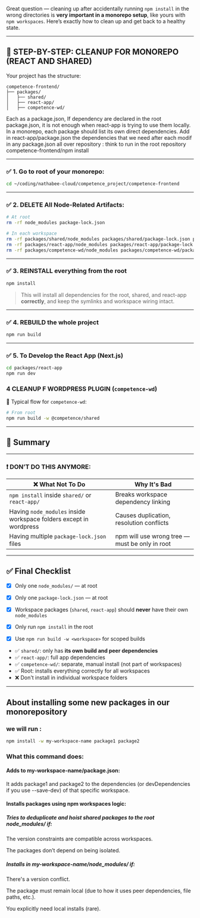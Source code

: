 Great question — cleaning up after accidentally running `npm install` in the wrong directories is **very important in a monorepo setup**, like yours with `npm workspaces`. Here’s exactly how to clean up and get back to a healthy state.

---

## 🧼 STEP-BY-STEP: CLEANUP FOR MONOREPO (REACT AND SHARED)

Your project has the structure:

```
competence-frontend/
├── packages/
│   ├── shared/
│   ├── react-app/
│   ├── competence-wd/
```


Each as a package.json, If dependency are declared in the root package.json, it is not enough when react-app is trying to use them locally. In a monorepo, each package should list its own direct dependencies. Add in react-app/package.json the dependencies that we need
after each modif in any package.json all over repository : think to run in the root repository competence-frontend/npm install 

---

### ✅ 1. Go to **root of your monorepo**:

```bash
cd ~/coding/nathabee-cloud/competence_project/competence-frontend
```

---

### ✅ 2. DELETE All Node-Related Artifacts:

```bash
# At root
rm -rf node_modules package-lock.json

# In each workspace
rm -rf packages/shared/node_modules packages/shared/package-lock.json packages/shared/dist
rm -rf packages/react-app/node_modules packages/react-app/package-lock.json
rm -rf packages/competence-wd/node_modules packages/competence-wd/package-lock.json

```
---

### ✅ 3. REINSTALL everything **from the root**

```bash
npm install
```

> This will install all dependencies for the root, shared, and react-app **correctly**, and keep the symlinks and workspace wiring intact.

---

### ✅ 4.  REBUILD the whole project

```bash
npm run build
```

---

### ✅ 5. To Develop the React App (Next.js)

```bash
cd packages/react-app
npm run dev
```




### 4  CLEANUP F WORDPRESS PLUGIN (`competence-wd`)

 

  🔁 Typical flow for `competence-wd`:

```bash
# From root
npm run build -w @competence/shared
```

---

## 🧠 Summary

---

### ❗ DON’T DO THIS ANYMORE:

| ❌ What Not To Do                               | Why It's Bad                                   |
| ---------------------------------------------- | ---------------------------------------------- |
| `npm install` inside `shared/` or `react-app/` | Breaks workspace dependency linking            |
| Having `node_modules` inside workspace folders except in wordpress| Causes duplication, resolution conflicts       |
| Having multiple `package-lock.json` files      | npm will use wrong tree — must be only in root |

---

## ✅ Final Checklist

* [x] Only one `node_modules/` — at root
* [x] Only one `package-lock.json` — at root
* [x] Workspace packages (`shared`, `react-app`) should **never** have their own `node_modules`
* [x] Only run `npm install` in the root
* [x] Use `npm run build -w <workspace>` for scoped builds

  

* ✅ `shared/`: only has **its own build and peer dependencies**
* ✅ `react-app/`: full app dependencies
* ✅ `competence-wd/`: separate, manual install (not part of workspaces)
* ✅ Root: installs everything correctly for all workspaces
* ❌ Don't install in individual workspace folders

---

## About installing some new packages in our monorepository 

###  we will run :
```bash
npm install -w my-workspace-name package1 package2

```

### What this command does:

#### Adds to my-workspace-name/package.json:

It adds package1 and package2 to the dependencies (or devDependencies if you use --save-dev) of that specific workspace.

#### Installs packages using npm workspaces logic:

##### Tries to deduplicate and hoist shared packages to the root node_modules/ if:

The version constraints are compatible across workspaces.

The packages don’t depend on being isolated.

##### Installs in my-workspace-name/node_modules/ if:

There's a version conflict.

The package must remain local (due to how it uses peer dependencies, file paths, etc.).

You explicitly need local installs (rare).